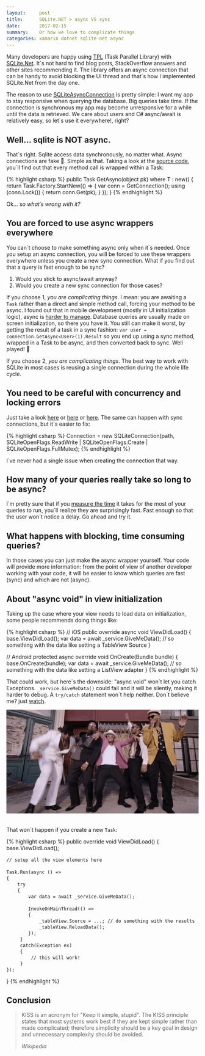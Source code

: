```yaml
---
layout:     post
title:      SQLite.NET > async VS sync
date:       2017-02-15
summary:    Or how we love to complicate things
categories: xamarin dotnet sqlite-net async
---
```

Many developers are happy using [TPL](https://www.codeproject.com/Articles/152765/Task-Parallel-Library-of-n) (Task Parallel Library) with [SQLite.Net](https://github.com/praeclarum/sqlite-net). It´s not hard to find blog posts, StackOverflow answers and other sites recommending it. The library offers an async connection that can be handy to avoid blocking the UI thread and that´s how I implemented SQLite.Net from the day one.

The reason to use [SQLiteAsyncConnection](https://github.com/praeclarum/sqlite-net/blob/master/src/SQLiteAsync.cs#L45) is pretty simple: I want my app to stay responsive when querying the database. Big queries take time. If the connection is synchronous my app may become unresponsive for a while until the data is retrieved. We care about users and C# async/await is relatively easy, so let´s use it everywhere!, right? 

## Well... sqlite is NOT async.
That´s right. Sqlite access data synchronously, no matter what. Async connections are fake :shit:. Simple as that. Taking a look at the [source code](https://github.com/praeclarum/sqlite-net/blob/master/src/SQLiteAsync.cs#L169), you´ll find out that every method call is wrapped within a Task:

{% highlight csharp %}
public Task<T> GetAsync<T>(object pk) where T : new()
{
    return Task.Factory.StartNew(() =>
    {
        var conn = GetConnection();
        using (conn.Lock())
        {
            return conn.Get<T>(pk);
        }
    });
}
{% endhighlight %}

Ok... so _what´s wrong with it?_

## You are forced to use async wrappers everywhere
You can´t choose to make something async only when it´s needed. Once you setup an async connection, you will be forced to use these wrappers everywhere unless you create a new sync connection. What if you find out that a query is fast enough to be sync?

1) Would you stick to async/await anyway?  
2) Would you create a new sync connection for those cases?  

If you choose 1, _you are complicating things_. I mean: you are awaiting a `Task` rather than a direct and simple method call, forcing your method to be async. I found out that in mobile development (mostly in UI initialization logic), async is [harder to manage](http://stackoverflow.com/search?q=xamarin+async+initialization). Database queries are usually made on screen initialization, so there you have it. You still can make it worst, by getting the result of a task in a sync fashion: `var user = connection.GetAsync<User>(1).Result` so you end up using a sync method, wrapped in a Task to be async, and then converted back to sync. Well played! :punch:

If you choose 2, _you are complicating things_. The best way to work with SQLite in most cases is reusing a single connection during the whole life cycle.

## You need to be careful with concurrency and locking errors
Just take a look [here](https://forums.xamarin.com/discussion/549/sqlite-net-and-multiple-threads) or [here](https://www.google.es/search?q=sqlite-net-pcl+sqlite+busy&oq=sqlite-net-pcl+sqlite+busy&aqs=chrome..69i57.6194j0j9&sourceid=chrome&ie=UTF-8#q=xamarin+sqlite+busy) or [here](https://bitbucket.org/twincoders/sqlite-net-extensions/issues/60/async-db-operations-sqliteexception-busy). The same can happen with sync connections, but it´s easier to fix:

{% highlight csharp %}
Connection = new SQLiteConnection(path, SQLiteOpenFlags.ReadWrite 
    | SQLiteOpenFlags.Create | SQLiteOpenFlags.FullMutex);
{% endhighlight %}

I´ve never had a single issue when creating the connection that way.

## How many of your queries really take so long to be async?
I´m pretty sure that if you [measure the time](https://github.com/Fody/MethodTimer) it takes for the most of your queries to run, you´ll realize they are surprisingly fast. Fast enough so that the user won´t notice a delay. Go ahead and try it.

## What happens with blocking, time consuming queries?
In those cases you can just make the async wrapper yourself. Your code will provide more information: from the point of view of another developer working with your code, it will be easier to know which queries are fast (sync) and which are not (async). 

## About "async void" in view initialization
Taking up the case where your view needs to load data on initialization, some people recommends doing things like:

{% highlight csharp %}
// iOS 
public override async void ViewDidLoad()
{
    base.ViewDidLoad();
    var data = await _service.GiveMeData();
    // so something with the data like setting a TableView Source
}

// Android
protected async override void OnCreate(Bundle bundle)
{
    base.OnCreate(bundle);
    var data = await _service.GiveMeData();
    // so something with the data like setting a ListView adapter
}
{% endhighlight %}

That could work, but here´s the downside: "async void" won´t let you catch Exceptions. `_service.GiveMeData()` could fail and it will be silently, making it harder to debug. A `try/catch` statement won´t help neither. Don´t believe me? just [watch](https://msdn.microsoft.com/en-us/magazine/jj991977.aspx).

<div style="text-align:center">
    <img src="/images/3rgXBIlyqaow1elbnG.gif" alt="just watch">
</div>  
<br> 

That won´t happen if you create a new `Task`:

{% highlight csharp %}
public override void ViewDidLoad()
{
    base.ViewDidLoad();

    // setup all the view elements here

    Task.Run(async () =>
    {
        try
        {
            var data = await _service.GiveMeData();

            InvokeOnMainThread(() =>
            {
                _tableView.Source = ...; // do something with the results
                _tableView.ReloadData();
            });
         }
         catch(Exception ex) 
         { 
             // this will work!
         }
    });
}
{% endhighlight %}
## Conclusion
 <blockquote>
  <p>
    KISS is an acronym for "Keep it simple, stupid". The KISS principle states that most systems work best if they are kept simple rather than made complicated; therefore simplicity should be a key goal in design and unnecessary complexity should be avoided.
  </p>
  <footer><cite title="Wikipedia">Wikipedia</cite></footer>
</blockquote>
